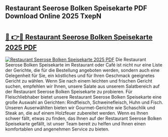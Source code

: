 ## Restaurant Seerose Bolken Speisekarte PDF Download Online 2025 TxepN

# <h2><a href="http://gcddlii.nevu.top/?p=Restaurant+Seerose+Bolken+Speisekarte">🔗 👉🔴 Restaurant Seerose Bolken Speisekarte 2025 PDF</a></h2>

[![Restaurant Seerose Bolken Speisekarte 2025 PDF](https://i.imgur.com/dBaPXMq.png)](http://gcddlii.nevu.top/?p=Restaurant+Seerose+Bolken+Speisekarte)
Die Restaurant Seerose Bolken Speisekarte im Restaurant oder Café ist nicht nur eine Liste der Gerichte, die für die Bestellung angeboten werden, sondern auch eine Gelegenheit für Sie, ein köstliches und für Ihren Geschmack geeignetes Gericht zu wählen. Wenn Sie nach einem leichten und frischen Gericht suchen, empfehlen wir Ihnen, unsere Salate aus unserem Salatbereich auf der Restaurant Seerose Bolken Speisekarte zu probieren. Für Fleischliebhaber bietet unsere Restaurant Seerose Bolken Speisekarte eine große Auswahl an Gerichten: Rindfleisch, Schweinefleisch, Huhn und Fisch. Unseren Auserwählten bieten wir Gourmet-Gerichte wie Schaschlik und Steak an, die auf einem Holzfeuer zubereitet werden. Wenn es Ihnen schwer fällt, etwas zu finden, das Ihnen auf der Restaurant Seerose Bolken Speisekarte gefällt, ist unser Team bereit zu helfen und Ihnen einen komfortablen und angenehmen Service zu bieten.
